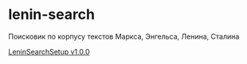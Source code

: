 # lenin-search
Поисковик по корпусу текстов Маркса, Энгельса, Ленина, Сталина

[LeninSearchSetup v1.0.0](https://github.com/dikt-prole/lenin-search/releases/download/lenin-search-v1.0.0/LeninSearchSetup.v1.0.0.msi) 